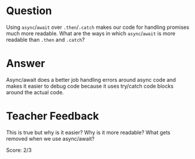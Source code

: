 # Question
Using `async`/`await` over `.then`/`.catch` makes our code for handling promises much more readable. What are the ways in which `async`/`await` is more readable than `.then` and `.catch`?

# Answer
Async/await does a better job handling errors around async code and makes it easier to debug code because it uses try/catch code blocks around the actual code.


# Teacher Feedback

This is true but why is it easier? Why is it more readable? What gets removed when we use async/await? 

Score: 2/3